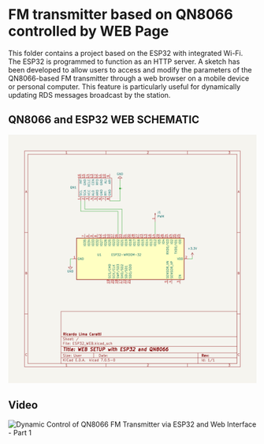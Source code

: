 # FM transmitter based on QN8066 controlled by WEB Page

This folder contains a project based on the ESP32 with integrated Wi-Fi. The ESP32 is programmed to function as an HTTP server. A sketch has been developed to allow users to access and modify the parameters of the QN8066-based FM transmitter through a web browser on a mobile device or personal computer. This feature is particularly useful for dynamically updating RDS messages broadcast by the station.


## QN8066 and ESP32 WEB SCHEMATIC

![QN8066 and ESP32 WEB SCHEMATIC](./schematic_esp32_qn8066_setup.png)


## Video

![Dynamic Control of QN8066 FM Transmitter via ESP32 and Web Interface - Part 1](https://youtu.be/pnmNTlQK2fY?si=OtrqaO6e3nbYOAQB)
